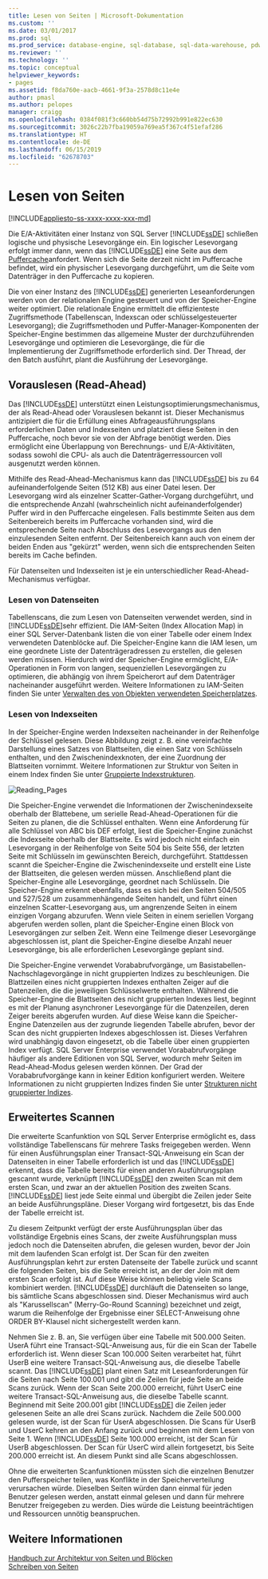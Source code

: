 ```yaml
---
title: Lesen von Seiten | Microsoft-Dokumentation
ms.custom: ''
ms.date: 03/01/2017
ms.prod: sql
ms.prod_service: database-engine, sql-database, sql-data-warehouse, pdw
ms.reviewer: ''
ms.technology: ''
ms.topic: conceptual
helpviewer_keywords:
- pages
ms.assetid: f8da760e-aacb-4661-9f3a-2578d8c11e4e
author: pmasl
ms.author: pelopes
manager: craigg
ms.openlocfilehash: 0384f081f3c660bb54d75b72992b991e822ec630
ms.sourcegitcommit: 3026c22b7fba19059a769ea5f367c4f51efaf286
ms.translationtype: HT
ms.contentlocale: de-DE
ms.lasthandoff: 06/15/2019
ms.locfileid: "62678703"
---
```

# <a name="reading-pages"></a>Lesen von Seiten
[!INCLUDE[appliesto-ss-xxxx-xxxx-xxx-md](../includes/appliesto-ss-xxxx-xxxx-xxx-md.md)]

Die E/A-Aktivitäten einer Instanz von SQL Server [!INCLUDE[ssDE](../includes/ssde-md.md)] schließen logische und physische Lesevorgänge ein. Ein logischer Lesevorgang erfolgt immer dann, wenn das [!INCLUDE[ssDE](../includes/ssde-md.md)] eine Seite aus dem [Puffercache](../relational-databases/memory-management-architecture-guide.md)anfordert. Wenn sich die Seite derzeit nicht im Puffercache befindet, wird ein physischer Lesevorgang durchgeführt, um die Seite vom Datenträger in den Puffercache zu kopieren.

Die von einer Instanz des [!INCLUDE[ssDE](../includes/ssde-md.md)] generierten Leseanforderungen werden von der relationalen Engine gesteuert und von der Speicher-Engine weiter optimiert. Die relationale Engine ermittelt die effizienteste Zugriffsmethode (Tabellenscan, Indexscan oder schlüsselgesteuerter Lesevorgang); die Zugriffsmethoden und Puffer-Manager-Komponenten der Speicher-Engine bestimmen das allgemeine Muster der durchzuführenden Lesevorgänge und optimieren die Lesevorgänge, die für die Implementierung der Zugriffsmethode erforderlich sind. Der Thread, der den Batch ausführt, plant die Ausführung der Lesevorgänge.

## <a name="read-ahead"></a>Vorauslesen (Read-Ahead)
Das [!INCLUDE[ssDE](../includes/ssde-md.md)] unterstützt einen Leistungsoptimierungsmechanismus, der als Read-Ahead oder Vorauslesen bekannt ist. Dieser Mechanismus antizipiert die für die Erfüllung eines Abfrageausführungsplans erforderlichen Daten und Indexseiten und platziert diese Seiten in den Puffercache, noch bevor sie von der Abfrage benötigt werden. Dies ermöglicht eine Überlappung von Berechnungs- und E/A-Aktivitäten, sodass sowohl die CPU- als auch die Datenträgerressourcen voll ausgenutzt werden können. 

Mithilfe des Read-Ahead-Mechanismus kann das [!INCLUDE[ssDE](../includes/ssde-md.md)] bis zu 64 aufeinanderfolgende Seiten (512 KB) aus einer Datei lesen. Der Lesevorgang wird als einzelner Scatter-Gather-Vorgang durchgeführt, und die entsprechende Anzahl (wahrscheinlich nicht aufeinanderfolgender) Puffer wird in den Puffercache eingelesen. Falls bestimmte Seiten aus dem Seitenbereich bereits im Puffercache vorhanden sind, wird die entsprechende Seite nach Abschluss des Lesevorgangs aus den einzulesenden Seiten entfernt. Der Seitenbereich kann auch von einem der beiden Enden aus "gekürzt" werden, wenn sich die entsprechenden Seiten bereits im Cache befinden.

Für Datenseiten und Indexseiten ist je ein unterschiedlicher Read-Ahead-Mechanismus verfügbar.

### <a name="reading-data-pages"></a>Lesen von Datenseiten
Tabellenscans, die zum Lesen von Datenseiten verwendet werden, sind in [!INCLUDE[ssDE](../includes/ssde-md.md)]sehr effizient. Die IAM-Seiten (Index Allocation Map) in einer SQL Server-Datenbank listen die von einer Tabelle oder einem Index verwendeten Datenblöcke auf. Die Speicher-Engine kann die IAM lesen, um eine geordnete Liste der Datenträgeradressen zu erstellen, die gelesen werden müssen. Hierdurch wird der Speicher-Engine ermöglicht, E/A-Operationen in Form von langen, sequenziellen Lesevorgängen zu optimieren, die abhängig von ihrem Speicherort auf dem Datenträger nacheinander ausgeführt werden. Weitere Informationen zu IAM-Seiten finden Sie unter [Verwalten des von Objekten verwendeten Speicherplatzes](../relational-databases/pages-and-extents-architecture-guide.md).

### <a name="reading-index-pages"></a>Lesen von Indexseiten
In der Speicher-Engine werden Indexseiten nacheinander in der Reihenfolge der Schlüssel gelesen. Diese Abbildung zeigt z. B. eine vereinfachte Darstellung eines Satzes von Blattseiten, die einen Satz von Schlüsseln enthalten, und den Zwischenindexknoten, der eine Zuordnung der Blattseiten vornimmt. Weitere Informationen zur Struktur von Seiten in einem Index finden Sie unter [Gruppierte Indexstrukturen](../relational-databases/pages-and-extents-architecture-guide.md).

![Reading_Pages](../relational-databases/media/reading-pages.gif)

Die Speicher-Engine verwendet die Informationen der Zwischenindexseite oberhalb der Blattebene, um serielle Read-Ahead-Operationen für die Seiten zu planen, die die Schlüssel enthalten. Wenn eine Anforderung für alle Schlüssel von ABC bis DEF erfolgt, liest die Speicher-Engine zunächst die Indexseite oberhalb der Blattseite. Es wird jedoch nicht einfach ein Lesevorgang in der Reihenfolge von Seite 504 bis Seite 556, der letzten Seite mit Schlüsseln im gewünschten Bereich, durchgeführt. Stattdessen scannt die Speicher-Engine die Zwischenindexseite und erstellt eine Liste der Blattseiten, die gelesen werden müssen. Anschließend plant die Speicher-Engine alle Lesevorgänge, geordnet nach Schlüsseln. Die Speicher-Engine erkennt ebenfalls, dass es sich bei den Seiten 504/505 und 527/528 um zusammenhängende Seiten handelt, und führt einen einzelnen Scatter-Lesevorgang aus, um angrenzende Seiten in einem einzigen Vorgang abzurufen. Wenn viele Seiten in einem seriellen Vorgang abgerufen werden sollen, plant die Speicher-Engine einen Block von Lesevorgängen zur selben Zeit. Wenn eine Teilmenge dieser Lesevorgänge abgeschlossen ist, plant die Speicher-Engine dieselbe Anzahl neuer Lesevorgänge, bis alle erforderlichen Lesevorgänge geplant sind.

Die Speicher-Engine verwendet Vorababrufvorgänge, um Basistabellen-Nachschlagevorgänge in nicht gruppierten Indizes zu beschleunigen. Die Blattzeilen eines nicht gruppierten Indexes enthalten Zeiger auf die Datenzeilen, die die jeweiligen Schlüsselwerte enthalten. Während die Speicher-Engine die Blattseiten des nicht gruppierten Indexes liest, beginnt es mit der Planung asynchroner Lesevorgänge für die Datenzeilen, deren Zeiger bereits abgerufen wurden. Auf diese Weise kann die Speicher-Engine Datenzeilen aus der zugrunde liegenden Tabelle abrufen, bevor der Scan des nicht gruppierten Indexes abgeschlossen ist. Dieses Verfahren wird unabhängig davon eingesetzt, ob die Tabelle über einen gruppierten Index verfügt. SQL Server Enterprise verwendet Vorababrufvorgänge häufiger als andere Editionen von SQL Server, wodurch mehr Seiten im Read-Ahead-Modus gelesen werden können. Der Grad der Vorababrufvorgänge kann in keiner Edition konfiguriert werden. Weitere Informationen zu nicht gruppierten Indizes finden Sie unter [Strukturen nicht gruppierter Indizes](../relational-databases/pages-and-extents-architecture-guide.md).

## <a name="advanced-scanning"></a>Erweitertes Scannen
Die erweiterte Scanfunktion von SQL Server Enterprise ermöglicht es, dass vollständige Tabellenscans für mehrere Tasks freigegeben werden. Wenn für einen Ausführungsplan einer Transact-SQL-Anweisung ein Scan der Datenseiten in einer Tabelle erforderlich ist und das [!INCLUDE[ssDE](../includes/ssde-md.md)] erkennt, dass die Tabelle bereits für einen anderen Ausführungsplan gescannt wurde, verknüpft [!INCLUDE[ssDE](../includes/ssde-md.md)] den zweiten Scan mit dem ersten Scan, und zwar an der aktuellen Position des zweiten Scans. [!INCLUDE[ssDE](../includes/ssde-md.md)] liest jede Seite einmal und übergibt die Zeilen jeder Seite an beide Ausführungspläne. Dieser Vorgang wird fortgesetzt, bis das Ende der Tabelle erreicht ist. 

Zu diesem Zeitpunkt verfügt der erste Ausführungsplan über das vollständige Ergebnis eines Scans, der zweite Ausführungsplan muss jedoch noch die Datenseiten abrufen, die gelesen wurden, bevor der Join mit dem laufenden Scan erfolgt ist. Der Scan für den zweiten Ausführungsplan kehrt zur ersten Datenseite der Tabelle zurück und scannt die folgenden Seiten, bis die Seite erreicht ist, an der der Join mit dem ersten Scan erfolgt ist. Auf diese Weise können beliebig viele Scans kombiniert werden. [!INCLUDE[ssDE](../includes/ssde-md.md)] durchläuft die Datenseiten so lange, bis sämtliche Scans abgeschlossen sind. Dieser Mechanismus wird auch als "Karussellscan" (Merry-Go-Round Scanning) bezeichnet und zeigt, warum die Reihenfolge der Ergebnisse einer SELECT-Anweisung ohne ORDER BY-Klausel nicht sichergestellt werden kann. 

Nehmen Sie z. B. an, Sie verfügen über eine Tabelle mit 500.000 Seiten. UserA führt eine Transact-SQL-Anweisung aus, für die ein Scan der Tabelle erforderlich ist. Wenn dieser Scan 100.000 Seiten verarbeitet hat, führt UserB eine weitere Transact-SQL-Anweisung aus, die dieselbe Tabelle scannt. Das [!INCLUDE[ssDE](../includes/ssde-md.md)] plant einen Satz mit Leseanforderungen für die Seiten nach Seite 100.001 und gibt die Zeilen für jede Seite an beide Scans zurück. Wenn der Scan Seite 200.000 erreicht, führt UserC eine weitere Transact-SQL-Anweisung aus, die dieselbe Tabelle scannt. Beginnend mit Seite 200.001 gibt [!INCLUDE[ssDE](../includes/ssde-md.md)] die Zeilen jeder gelesenen Seite an alle drei Scans zurück. Nachdem die Zeile 500.000 gelesen wurde, ist der Scan für UserA abgeschlossen. Die Scans für UserB und UserC kehren an den Anfang zurück und beginnen mit dem Lesen von Seite 1. Wenn [!INCLUDE[ssDE](../includes/ssde-md.md)] Seite 100.000 erreicht, ist der Scan für UserB abgeschlossen. Der Scan für UserC wird allein fortgesetzt, bis Seite 200.000 erreicht ist. An diesem Punkt sind alle Scans abgeschlossen. 

Ohne die erweiterten Scanfunktionen müssten sich die einzelnen Benutzer den Pufferspeicher teilen, was Konflikte in der Speicherverteilung verursachen würde. Dieselben Seiten würden dann einmal für jeden Benutzer gelesen werden, anstatt einmal gelesen und dann für mehrere Benutzer freigegeben zu werden. Dies würde die Leistung beeinträchtigen und Ressourcen unnötig beanspruchen.

## <a name="see-also"></a>Weitere Informationen
[Handbuch zur Architektur von Seiten und Blöcken](../relational-databases/pages-and-extents-architecture-guide.md)   
 [Schreiben von Seiten](../relational-databases/writing-pages.md)
